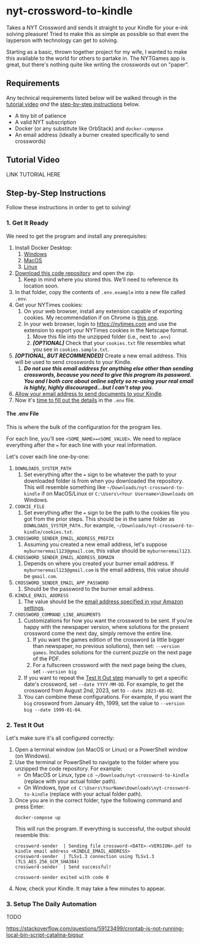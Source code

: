 # nyt-crossword-to-kindle

Takes a NYT Crossword and sends it straight to your Kindle for your e-ink solving pleasure! Tried to make this as simple as possible so that even the layperson with technology can get to solving.

Starting as a basic, thrown together project for my wife, I wanted to make this available to the world for others to partake in. The NYTGames app is great, but there's nothing quite like writing the crosswords out on "paper".

## Requirements

Any technical requirements listed below will be walked through in the [tutorial video](#tutorial-video) *and* the [step-by-step instructions](#step-by-step-instructions) below.

- A tiny bit of patience
- A valid NYT subscription
- Docker (or any substitute like OrbStack) and `docker-compose`
- An email address (ideally a burner created specifically to send crosswords)

## Tutorial Video

LINK TUTORIAL HERE

## Step-by-Step Instructions

Follow these instructions in order to get to solving!

### 1. Get It Ready

We need to get the program and install any prerequisites:

1. Install Docker Desktop:
   1. [Windows](https://docs.docker.com/desktop/setup/install/windows-install/)
   2. [MacOS](https://docs.docker.com/desktop/setup/install/mac-install/)
   3. [Linux](https://docs.docker.com/desktop/setup/install/linux/)
2. [Download this code repository](https://github.com/Justinon/nyt-crossword-to-kindle/archive/refs/heads/main.zip) and open the zip.
   1. Keep in mind where you stored this. We'll need to reference its location soon.
3. In that folder, copy the contents of `.env.example` into a new file called `.env`.
4. Get your NYTimes cookies:
   1. On your web browser, install any extension capable of exporting cookies. My recommendation if on Chrome is [this one](https://chromewebstore.google.com/detail/get-cookiestxt-locally/cclelndahbckbenkjhflpdbgdldlbecc).
   2. In your web browser, login to https://nytimes.com and use the extension to export your NYTimes cookies in the Netscape format.
      1. Move this file into the unzipped folder (i.e., next to `.env`)
      2. **_\[OPTIONAL\]_** Check that your `cookies.txt` file resembles what you see in `cookies.sample.txt`.
5. **_\[OPTIONAL, BUT RECOMMENDED\]_** Create a new email address. This will be used to send crosswords to your Kindle.
   1. **_Do not use this email address for anything else other than sending crosswords, because you need to give this program its password. You and I both care about online safety so re-using your real email is highly, highly discouraged...but I can't stop you._**
6. [Allow your email address to send documents to your Kindle](https://www.amazon.com/gp/help/customer/display.html?nodeId=GX9XLEVV8G4DB28H).
7. Now it's [time to fill out the details](#the-env-file) in the `.env` file.

#### The .env File

This is where the bulk of the configuration for the program lies.

For each line, you'll see `<SOME_NAME>=<SOME_VALUE>`. We need to replace everything after the `=` for each line with your real information.

Let's cover each line one-by-one:

1. `DOWNLOADS_SYSTEM_PATH`
   1. Set everything after the `=` sign to be whatever the path to your downloaded folder is from when you downloaded the repository. This will resemble something like `~/Downloads/nyt-crossword-to-kindle` if on MacOS/Linux or `C:\Users\<Your Username>\Downloads` on Windows.
2. `COOKIE_FILE`
   1. Set everything after the `=` sign to be the path to the cookies file you got from the prior steps. This should be in the same folder as `DOWNLOADS_SYSTEM_PATH`...for example, `~/Downloads/nyt-crossword-to-kindle/cookies.txt`.
3. `CROSSWORD_SENDER_EMAIL_ADDRESS_PREFIX`
   1. Assuming you created a new email address, let's suppose `myburneremail123@gmail.com`, this value should be `myburneremail123`.
4. `CROSSWORD_SENDER_EMAIL_ADDRESS_DOMAIN`
   1. Depends on where you created your burner email address. If `myburneremail123@gmail.com` is the email address, this value should be `gmail.com`.
5. `CROSSWORD_SENDER_EMAIL_APP_PASSWORD`
   1. Should be the password to the burner email address.
6. `KINDLE_EMAIL_ADDRESS`
   1. The value should be the [email address specified in your Amazon settings](https://www.amazon.com/sendtokindle/email).
7. `CROSSWORD_COMMAND_LINE_ARGUMENTS`
   1. Customizations for how you want the crossword to be sent. If you're happy with the newspaper version, where solutions for the present crossword come the next day, simply remove the entire line.
      1. If you want the games edition of the crossword (a little bigger than newspaper, no previous solutions), then set: `--version games`. Includes solutions for the current puzzle on the next page of the PDF.
      2. For a fullscreen crossword with the next page being the clues, set `--version big`
   2. If you want to repeat the [Test It Out step](#2-test-it-out) manually to get a specific date's crossword, set `--date YYYY-MM-DD`. For example, to get the crossword from August 2nd, 2023, set to `--date 2023-08-02`.
   3. You can combine these configurations. For example, if you want the `big` crossword from January 4th, 1999, set the value to `--version big --date 1999-01-04`.

### 2. Test It Out
Let's make sure it's all configured correctly:

1. Open a terminal window (on MacOS or Linux) or a PowerShell window (on Windows).
2. Use the terminal or PowerShell to navigate to the folder where you unzipped the code repository. For example:
   - On MacOS or Linux, type `cd ~/Downloads/nyt-crossword-to-kindle` (replace with your actual folder path).
   - On Windows, type `cd C:\Users\YourName\Downloads\nyt-crossword-to-kindle` (replace with your actual folder path).
3. Once you are in the correct folder, type the following command and press Enter:
     ```
     docker-compose up
     ```
     This will run the program. If everything is successful, the output should resemble this:
     ```
     crossword-sender  | Sending file crossword-<DATE>-<VERSION>.pdf to kindle email address <KINDLE_EMAIL_ADDRESS>
     crossword-sender  | TLSv1.3 connection using TLSv1.3 (TLS_AES_256_GCM_SHA384)
     crossword-sender  | Send successful!

     crossword-sender exited with code 0
     ```
4. Now, check your Kindle. It may take a few minutes to appear.

### 3. Setup The Daily Automation

TODO

https://stackoverflow.com/questions/59123499/crontab-is-not-running-local-bin-script-catalina-bigsur